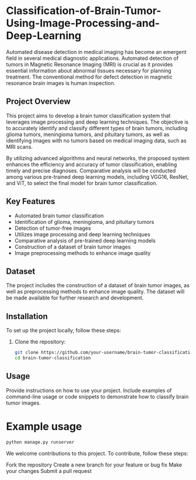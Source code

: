 # Classification-of-Brain-Tumor-Using-Image-Processing-and-Deep-Learning

Automated disease detection in medical imaging has become an emergent field in several medical diagnostic applications. Automated detection of tumors in Magnetic Resonance Imaging (MRI) is crucial as it provides essential information about abnormal tissues necessary for planning treatment. The conventional method for defect detection in magnetic resonance brain images is human inspection.

## Project Overview

This project aims to develop a brain tumor classification system that leverages image processing and deep learning techniques. The objective is to accurately identify and classify different types of brain tumors, including glioma tumors, meningioma tumors, and pituitary tumors, as well as identifying images with no tumors based on medical imaging data, such as MRI scans.

By utilizing advanced algorithms and neural networks, the proposed system enhances the efficiency and accuracy of tumor classification, enabling timely and precise diagnoses. Comparative analysis will be conducted among various pre-trained deep learning models, including VGG16, ResNet, and ViT, to select the final model for brain tumor classification.

## Key Features

- Automated brain tumor classification
- Identification of glioma, meningioma, and pituitary tumors
- Detection of tumor-free images
- Utilizes image processing and deep learning techniques
- Comparative analysis of pre-trained deep learning models
- Construction of a dataset of brain tumor images
- Image preprocessing methods to enhance image quality

## Dataset

The project includes the construction of a dataset of brain tumor images, as well as preprocessing methods to enhance image quality. The dataset will be made available for further research and development.

## Installation

To set up the project locally, follow these steps:

1. Clone the repository:
   ```bash
   git clone https://github.com/your-username/brain-tumor-classification.git
   cd brain-tumor-classification

## Usage
Provide instructions on how to use your project. Include examples of command-line usage or code snippets to demonstrate how to classify brain tumor images.

# Example usage
```bash 
python manage.py runserver
```
We welcome contributions to this project. To contribute, follow these steps:

Fork the repository
Create a new branch for your feature or bug fix
Make your changes
Submit a pull request

